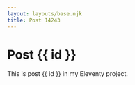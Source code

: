 ```yaml
---
layout: layouts/base.njk
title: Post 14243
---
```


# Post {{ id }}

This is post {{ id }} in my Eleventy project.

